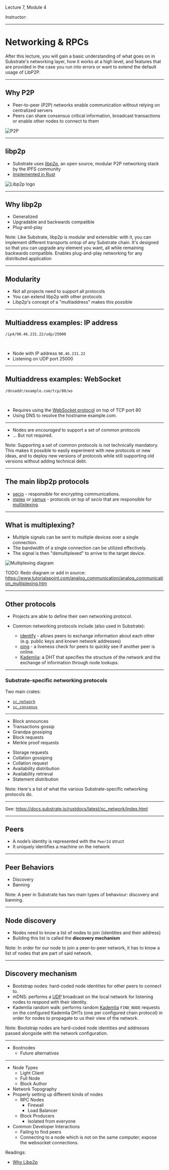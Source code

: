 <!-- ---
title: Networking & RPCs
description: 
theme: "reveal-md/PBA-theme.css"
css: ["reveal-md/custom-classes.css"]
separator: "\r?\n---\r?\n"
verticalSeparator: "\r?\n---v\r?\n"
revealOptions:
    transition: "none" # animation between slides = none/fade/slide/convex/concave/zoom
	backgroundTransition: "fade" # background swap between slides = none/fade/slide/convex/concave/zoom
	slideNumber: true
	controls: true
	progress: true
--- -->

Lecture 7, Module 4

Instructor:

---- 
# Networking & RPCs

After this lecture, you will gain a basic understanding of what goes on in Substrate's networking layer, how it works at a high level, and features that are provided in the case you run into errors or want to extend the default usage of LibP2P.

---

## Why P2P

* Peer-to-peer (P2P) networks enable communication without relying on centralized servers
* Peers can share consensus critical information, broadcast transactions or enable other nodes to connect to them

![P2P ](/reveal-md/assets/4.7/4.7-p2p.png)

---

## libp2p

<div class="left">

* Substrate uses [libp2p](https://libp2p.io/), an open source, modular P2P networking stack by the IPFS community
* [Implemented in Rust](https://github.com/libp2p/rust-libp2p)

</div>

<div class="right">

![Libp2p logo](/reveal-md/assets/4.7/4.7-libp2p-logo.png)

</div>

---
## Why libp2p 

* Generalized
* Upgradable and backwards compatible
* Plug-and-play 

Note: Like Substrate, libp2p is modular and extensible: with it, you can implement different transports ontop of any Substrate chain.
It's designed so that you can upgrade any element you want, all while remaining backwards compatible.
Enables plug-and-play networking for any distributed application

---

## Modularity

* Not all projects need to support all protocols
* You can extend libp2p with other protocols
* Libp2p's concept of a "multiaddress" makes this possible

---
## Multiaddress examples: IP address

`/ip4/90.46.231.22/udp/25000`

<br>

* Node with IP address `90.46.231.22` 
* Listening on UDP port 25000

---

## Multiaddress examples: WebSocket

`/dnsaddr/example.com/tcp/80/ws`

<br>

* Requires using the [WebSocket protocol](https://en.wikipedia.org/wiki/WebSocket) on top of TCP port 80
* Using DNS to resolve the hostname example.com.

---

* Nodes are _encouraged_ to support a set of common protocols
* ... But not required.

Note: Supporting a set of common protocols is not technically mandatory. This makes it possible to easily experiment with new protocols or new ideas, and to deploy new versions of protocols while still supporting old versions without adding technical debt.

---

## The main libp2p protocols

* [secio](https://docs.rs/libp2p/0.2.1/libp2p/secio/index.html) - responsible for encrypting communications.
* [mplex](https://docs.rs/libp2p/0.2.1/libp2p/mplex/index.html) or [yamux](https://docs.rs/libp2p/0.2.1/libp2p/yamux/index.html) - protocols on top of _secio_ that are responsible for [multiplexing](https://en.wikipedia.org/wiki/Multiplexing).

---

## What is multiplexing?

<div class="left">

* Multiple signals can be sent to multiple devices over a single connection.
* The bandwidth of a single connection can be utilized effectively.
* The signal is then "demultiplexed" to arrive to the target device.

</div>

<div class="right">

![Multiplexing diagram](/reveal-md/assets/4.7/4.7-multiplexing-diagram.jpeg)

</div>

TODO: Redo diagram or add in source: https://www.tutorialspoint.com/analog_communication/analog_communication_multiplexing.htm

---

## Other protocols

* Projects are able to define their own networking protocol.

* Common networking protocols include (also used in Substrate):
    * [identify](https://github.com/libp2p/rust-libp2p/tree/master/protocols/identify/src) - allows peers to exchange information about each other (e.g. public keys and known network addresses)
    * [ping](https://github.com/libp2p/rust-libp2p/blob/master/protocols/ping/src/lib.rs) - a liveness check for peers to quickly see if another peer is online.
    * [Kademlia](https://en.wikipedia.org/wiki/Kademlia): a DHT that specifies the structure of the network and the exchange of information through node lookups.

---

### Substrate-specific networking protocols

Two main crates:

* [`sc_network`](https://docs.substrate.io/rustdocs/latest/sc_network/index.html)
* [`sc_consenus`](https://paritytech.github.io/substrate/latest/sc_consensus/)

---

<div class="left">

* Block announces
* Transactions gossip 
* Grandpa gossiping 
* Block requests
* Merkle proof requests

</div> 

<div class="right">

* Storage requests 
* Collation gossiping
* Collation request
* Availability distribution
* Availability retrieval
* Statement distribution

</div>

Note: Here's a list of what the various Substrate-specific networking protocols do.

---

See: https://docs.substrate.io/rustdocs/latest/sc_network/index.html

---
## Peers

* A node’s identity is represented with the `PeerId` struct
* It uniquely identifies a machine on the network

---

## Peer Behaviors

- Discovery
- Banning

Note: A peer in Substrate has two main types of behaviour: discovery and banning.

---

## Node discovery 

* Nodes need to know a list of nodes to join (identities and their address)
* Building this list is called the **discovery mechanism**

Note: In order for our node to join a peer-to-peer network, it has to know a list of nodes that are part of said network.

---

## Discovery mechanism

* Bootstrap nodes: hard-coded node identities for other peers to connect to. 
* mDNS: performs a [UDP](https://en.wikipedia.org/wiki/User_Datagram_Protocol) broadcast on the local network for listening nodes to respond with their identity.
* Kademlia random walk: performs random [Kademlia](https://en.wikipedia.org/wiki/Kademlia) `FIND_NODE` requests on the configured Kademlia DHTs (one per configured chain protocol) in order for nodes to propagate to us their view of the network.

Note: 
Bootstrap nodes are hard-coded node identities and addresses passed alongside with the network configuration.

---

- Bootnodes
    - Future alternatives

---

- Node Types
    - Light Client
    - Full Node
    - Block Author
- Network Topography
- Properly setting up different kinds of nodes
    - RPC Nodes
        - Firewall
        - Load Balancer
    - Block Producers
        - Isolated from everyone
- Common Developer Interactions
    - Failing to find peers
    - Connecting to a node which is not on the same computer; expose the websocket connections.

Readings:

* [Why Libp2p](https://www.parity.io/blog/why-libp2p)